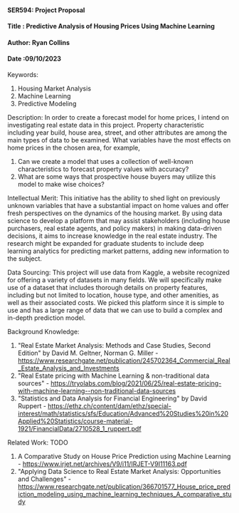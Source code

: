 #### SER594: Project Proposal
#### Title : Predictive Analysis of Housing Prices Using Machine Learning
#### Author: Ryan Collins
#### Date  :09/10/2023

Keywords: 
1. Housing Market Analysis
2. Machine Learning
3. Predictive Modeling

Description: 
In order to create a forecast model for home prices, I intend on investigating real estate data in this project. Property characteristic including year build, house area, street, and other attributes are among the main types of data to be examined. What variables have the most effects on home prices in the chosen area, for example,
1. Can we create a model that uses a collection of well-known characteristics to forecast property values with accuracy?
2. What are some ways that prospective house buyers may utilize this model to make wise choices?

Intellectual Merit: 
This initiative has the ability to shed light on previously unknown variables that have a substantial impact on home values and offer fresh perspectives on the dynamics of the housing market. By using data science to develop a platform that may assist stakeholders (including house purchasers, real estate agents, and policy makers) in making data-driven decisions, it aims to increase knowledge in the real estate industry. The research might be expanded for graduate students to include deep learning analytics for predicting market patterns, adding new information to the subject.

Data Sourcing:
This project will use data from Kaggle, a website recognized for offering a variety of datasets in many fields. We will specifically make use of a dataset that includes thorough details on property features, including but not limited to location, house type, and other amenities, as well as their associated costs. We picked this platform since it is simple to use and has a large range of data that we can use to build a complex and in-depth prediction model.

Background Knowledge: 
1. "Real Estate Market Analysis: Methods and Case Studies, Second Edition" by David M. Geltner, Norman G. Miller - https://www.researchgate.net/publication/245702364_Commercial_Real_Estate_Analysis_and_Investments
2. "Real Estate pricing with Machine Learning & non-traditional data sources" - https://tryolabs.com/blog/2021/06/25/real-estate-pricing-with-machine-learning--non-traditional-data-sources
3. "Statistics and Data Analysis for Financial Engineering" by David Ruppert - https://ethz.ch/content/dam/ethz/special-interest/math/statistics/sfs/Education/Advanced%20Studies%20in%20Applied%20Statistics/course-material-1921/FinancialData/2710528_1_ruppert.pdf

Related Work: TODO
1. A Comparative Study on House Price Prediction using Machine Learning - https://www.irjet.net/archives/V9/i11/IRJET-V9I11163.pdf
2. "Applying Data Science to Real Estate Market Analysis: Opportunities and Challenges" - https://www.researchgate.net/publication/366701577_House_price_prediction_modeling_using_machine_learning_techniques_A_comparative_study
